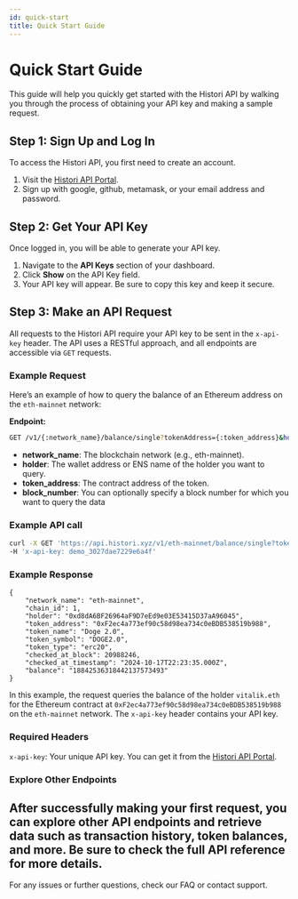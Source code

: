 ```yaml
---
id: quick-start
title: Quick Start Guide
---
```


# Quick Start Guide

This guide will help you quickly get started with the Histori API by walking you through the process of obtaining your API key and making a sample request.

## Step 1: Sign Up and Log In

To access the Histori API, you first need to create an account.

1. Visit the [Histori API Portal](https://api.histori.xyz/sign-up).
2. Sign up with google, github, metamask, or your email address and password.

## Step 2: Get Your API Key

Once logged in, you will be able to generate your API key.

1. Navigate to the **API Keys** section of your dashboard.
2. Click **Show** on the API Key field.
3. Your API key will appear. Be sure to copy this key and keep it secure.

## Step 3: Make an API Request

All requests to the Histori API require your API key to be sent in the `x-api-key` header. The API uses a RESTful approach, and all endpoints are accessible via `GET` requests.

### Example Request

Here’s an example of how to query the balance of an Ethereum address on the `eth-mainnet` network:

**Endpoint:**

```bash
GET /v1/{:network_name}/balance/single?tokenAddress={:token_address}&holder={:holder}&blockNumber={:block_number}
```
- **network_name**: The blockchain network (e.g., eth-mainnet).
- **holder**: The wallet address or ENS name of the holder you want to query.
- **token_address**: The contract address of the token.
- **block_number**: You can optionally specify a block number for which you want to query the data
  
### Example API call
``` bash
curl -X GET 'https://api.histori.xyz/v1/eth-mainnet/balance/single?token_address=0xF2ec4a773ef90c58d98ea734c0eBDB538519b988&holder=vitalik.eth' \
-H 'x-api-key: demo_3027dae7229e6a4f'
```
### Example Response
```
{
    "network_name": "eth-mainnet",
    "chain_id": 1,
    "holder": "0xd8dA6BF26964aF9D7eEd9e03E53415D37aA96045",
    "token_address": "0xF2ec4a773ef90c58d98ea734c0eBDB538519b988",
    "token_name": "Doge 2.0",
    "token_symbol": "DOGE2.0",
    "token_type": "erc20",
    "checked_at_block": 20988246,
    "checked_at_timestamp": "2024-10-17T22:23:35.000Z",
    "balance": "18842536318442137573493"
}

```

In this example, the request queries the balance of the holder `vitalik.eth` for the Ethereum contract at `0xF2ec4a773ef90c58d98ea734c0eBDB538519b988` on the `eth-mainnet` network. The `x-api-key` header contains your API key.

### Required Headers

`x-api-key`: Your unique API key. You can get it from the [Histori API Portal](https://api.histori.xyz/sign-up).

### Explore Other Endpoints

After successfully making your first request, you can explore other API endpoints and retrieve data such as transaction history, token balances, and more. Be sure to check the full API reference for more details.
---
For any issues or further questions, check our FAQ or contact support.

